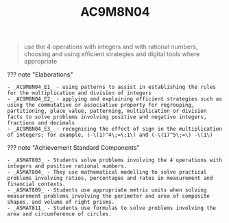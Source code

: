 ﻿---
backlinks:
- title: MAT081C-2024
  url: /memex/sense/Teaching/Implementation/2024/MAT081C/mat081c-2024.html
- title: Learning Areas
  url: /memex/sense/Teaching/Curriculum/v9/v9-learning-areas.html
tags: australian-curriculum
title: AC9M8N04
type: note
---
> use the 4 operations with integers and with rational numbers, choosing and using efficient strategies and digital tools where appropriate

??? note "Elaborations"

	- _AC9M8N04_E1_ - using patterns to assist in establishing the rules for the multiplication and division of integers
	- _AC9M8N04_E2_ - applying and explaining efficient strategies such as using the commutative or associative property for regrouping, partitioning, place value, patterning, multiplication or division facts to solve problems involving positive and negative integers, fractions and decimals
	- _AC9M8N04_E3_ - recognising the effect of sign in the multiplication of integers; for example, (-\(1)^4\;=\;1\) and (-\(1)^5\;=\) -\(1\)
??? note "Achievement Standard Components"

	- _ASMAT803_ - Students solve problems involving the 4 operations with integers and positive rational numbers.
	- _ASMAT804_ - They use mathematical modelling to solve practical problems involving ratios, percentages and rates in measurement and financial contexts.
	- _ASMAT809_ - Students use appropriate metric units when solving measurement problems involving the perimeter and area of composite shapes, and volume of right prisms.
	- _ASMAT811_ - Students use formulas to solve problems involving the area and circumference of circles.